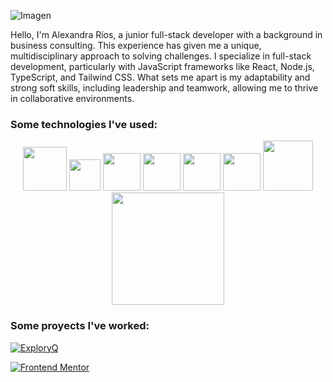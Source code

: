 ![Imagen](https://res.cloudinary.com/dutgqbk6b/image/upload/v1733242735/Banner_de_Linkedin_Asistente_Virtual_Aesthetic_Rosa_y_rojo_2_okwcbm.png) 

Hello, I'm Alexandra Ríos, a junior full-stack developer with a background in business consulting. This experience has given me a unique, multidisciplinary approach to solving challenges. I specialize in full-stack development, particularly with JavaScript frameworks like React, Node.js, TypeScript, and Tailwind CSS.
What sets me apart is my adaptability and strong soft skills, including leadership and teamwork, allowing me to thrive in collaborative environments.

### Some technologies I've used:

<div align="center">
  <img src="https://upload.wikimedia.org/wikipedia/commons/thumb/6/61/HTML5_logo_and_wordmark.svg/512px-HTML5_logo_and_wordmark.svg.png" width="70" />
  <img src="https://upload.wikimedia.org/wikipedia/commons/d/d5/CSS3_logo_and_wordmark.svg" width="50" />
  <img src="https://upload.wikimedia.org/wikipedia/commons/thumb/9/99/Unofficial_JavaScript_logo_2.svg/1024px-Unofficial_JavaScript_logo_2.svg.png" width="60" />
  <img src="https://upload.wikimedia.org/wikipedia/commons/thumb/3/3f/Git_icon.svg/1200px-Git_icon.svg.png" width="60" />
  <img src="https://upload.wikimedia.org/wikipedia/commons/a/a7/React-icon.svg" width="60" />
  <img src="https://cdn.worldvectorlogo.com/logos/typescript.svg" width="60" />
  <img src="https://upload.wikimedia.org/wikipedia/commons/d/d5/Tailwind_CSS_Logo.svg" width="80" />
  <img src="https://upload.wikimedia.org/wikipedia/commons/thumb/7/7e/Node.js_logo_2015.svg/2560px-Node.js_logo_2015.svg.png" width="180" />
  
</div>

### Some proyects I've worked:

[![ExploryQ](https://res.cloudinary.com/dutgqbk6b/image/upload/v1733244751/Captura_de_pantalla_2024-12-03_114448_jhww9u.png)](https://app-to-find-events.vercel.app/)

[![Frontend Mentor](https://camo.githubusercontent.com/4baa988ea66778f288650492a114f2a114c147c1673952d51de30bb817300779/68747470733a2f2f746865636f646562797465732e636f6d2f77702d636f6e74656e742f77656270632d70617373746872752e7068703f7372633d687474703a2f2f746865636f646562797465732e636f6d2f77702d636f6e74656e742f75706c6f6164732f323032332f30322f66726f6e74656e642d6d656e746f722d7265766965772e706e67266e6f63616368653d31)](https://www.frontendmentor.io/profile/alexamibco)

<!---
alexamibco/alexamibco is a ✨ special ✨ repository because its `README.md` (this file) appears on your GitHub profile.
You can click the Preview link to take a look at your changes.
--->
